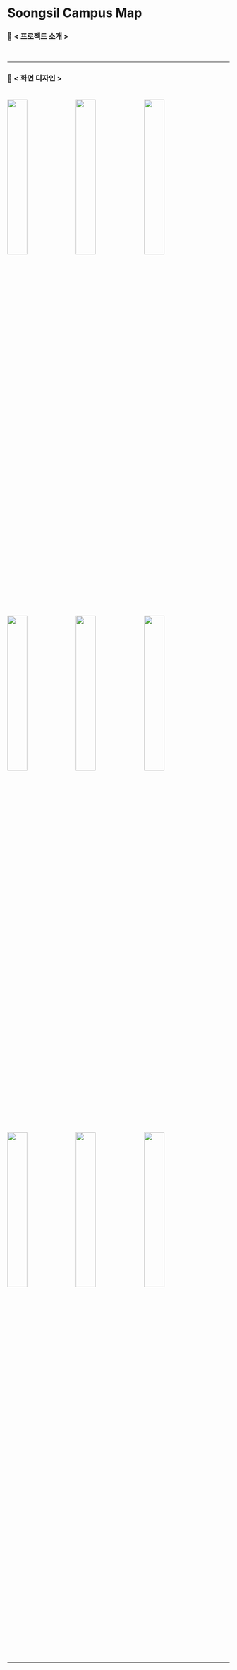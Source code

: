 # Soongsil Campus Map <br/>
### 📖 < 프로젝트 소개 > <br/>
<br/>
<hr/>

### 📖 < 화면 디자인 > <br/><br/>
<div>
<img src = "https://user-images.githubusercontent.com/47634717/113874882-32cadc00-97f1-11eb-9ea9-60c1802179ed.png" width="30%"/>
<img src = "https://user-images.githubusercontent.com/47634717/113874885-33fc0900-97f1-11eb-8097-979f76fd792c.png" width="30%"/>
<img src = "https://user-images.githubusercontent.com/47634717/113874888-352d3600-97f1-11eb-8808-613cbbbde86c.png" width="30%"/><br/>

<img src = "https://user-images.githubusercontent.com/47634717/113874891-35c5cc80-97f1-11eb-9800-00d29d41f75e.png" width="30%"/>
<img src = "https://user-images.githubusercontent.com/47634717/113874895-36f6f980-97f1-11eb-9f04-ae31a3a46241.png" width="30%"/>
<img src = "https://user-images.githubusercontent.com/47634717/113874907-38c0bd00-97f1-11eb-9c84-1c2d78d60568.png" width="30%"/><br/>

<img src = "https://user-images.githubusercontent.com/47634717/113874918-39f1ea00-97f1-11eb-8323-2f390741b6f0.png" width="30%"/>
<img src = "https://user-images.githubusercontent.com/47634717/113874923-3a8a8080-97f1-11eb-8c9a-acf3812d551b.png" width="30%"/>
<img src = "https://user-images.githubusercontent.com/47634717/113874930-3c544400-97f1-11eb-9954-90ae772e36ff.png" width="30%"/><br/>
</div>
<br/>
<hr/>
